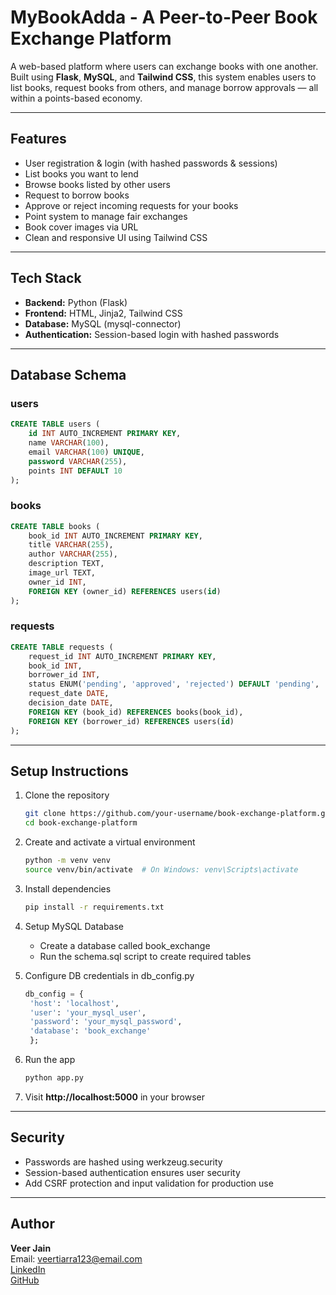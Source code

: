 # MyBookAdda - A Peer-to-Peer Book Exchange Platform

A web-based platform where users can exchange books with one another. Built using **Flask**, **MySQL**, and **Tailwind CSS**, this system enables users to list books, request books from others, and manage borrow approvals — all within a points-based economy.

---

## Features

- User registration & login (with hashed passwords & sessions)
- List books you want to lend
- Browse books listed by other users
- Request to borrow books
- Approve or reject incoming requests for your books
- Point system to manage fair exchanges
- Book cover images via URL
- Clean and responsive UI using Tailwind CSS

---

## Tech Stack

- **Backend:** Python (Flask)
- **Frontend:** HTML, Jinja2, Tailwind CSS
- **Database:** MySQL (mysql-connector)
- **Authentication:** Session-based login with hashed passwords

---

## Database Schema

### users
```sql
CREATE TABLE users (
    id INT AUTO_INCREMENT PRIMARY KEY,
    name VARCHAR(100),
    email VARCHAR(100) UNIQUE,
    password VARCHAR(255),
    points INT DEFAULT 10
);
```
### books
```sql
CREATE TABLE books (
    book_id INT AUTO_INCREMENT PRIMARY KEY,
    title VARCHAR(255),
    author VARCHAR(255),
    description TEXT,
    image_url TEXT,
    owner_id INT,
    FOREIGN KEY (owner_id) REFERENCES users(id)
);
```
### requests
```sql
CREATE TABLE requests (
    request_id INT AUTO_INCREMENT PRIMARY KEY,
    book_id INT,
    borrower_id INT,
    status ENUM('pending', 'approved', 'rejected') DEFAULT 'pending',
    request_date DATE,
    decision_date DATE,
    FOREIGN KEY (book_id) REFERENCES books(book_id),
    FOREIGN KEY (borrower_id) REFERENCES users(id)
);
```

---

## Setup Instructions

1. Clone the repository
   ```bash
   git clone https://github.com/your-username/book-exchange-platform.git
   cd book-exchange-platform
   ```
   
2. Create and activate a virtual environment
   ```bash
   python -m venv venv
   source venv/bin/activate  # On Windows: venv\Scripts\activate
   ```
   
3. Install dependencies
   ```bash
   pip install -r requirements.txt
    ```
   
4. Setup MySQL Database
   - Create a database called book_exchange
   - Run the schema.sql script to create required tables
  
5. Configure DB credentials in db_config.py
   ```sql
   db_config = {
    'host': 'localhost',
    'user': 'your_mysql_user',
    'password': 'your_mysql_password',
    'database': 'book_exchange'
    };
   ```

6. Run the app
   ```bash
   python app.py
   ```

7. Visit **http://localhost:5000** in your browser

---

## Security

- Passwords are hashed using werkzeug.security
- Session-based authentication ensures user security
- Add CSRF protection and input validation for production use

---

## Author

**Veer Jain**  
  Email: [veertiarra123@email.com](mailto:veertiarra123@email.com)  
  [LinkedIn](https://www.linkedin.com/in/veerjain6805/)  
  [GitHub](https://github.com/vjn6805)






